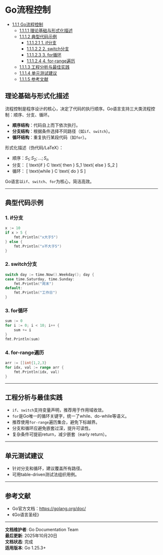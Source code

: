 ﻿# Go流程控制

<!-- TOC START -->
- [1.1.1 Go流程控制](#111-go流程控制)
  - [1.1.1.1 理论基础与形式化描述](#1111-理论基础与形式化描述)
  - [1.1.1.2 典型代码示例](#1112-典型代码示例)
    - [1.1.1.2.1 1. if分支](#11121-1-if分支)
    - [1.1.1.2.2 2. switch分支](#11122-2-switch分支)
    - [1.1.1.2.3 3. for循环](#11123-3-for循环)
    - [1.1.1.2.4 4. for-range遍历](#11124-4-for-range遍历)
  - [1.1.1.3 工程分析与最佳实践](#1113-工程分析与最佳实践)
  - [1.1.1.4 单元测试建议](#1114-单元测试建议)
  - [1.1.1.5 参考文献](#1115-参考文献)
<!-- TOC END -->

## 理论基础与形式化描述

流程控制是程序设计的核心，决定了代码的执行顺序。Go语言支持三大类流程控制：顺序、分支、循环。

- **顺序结构**：代码自上而下依次执行。
- **分支结构**：根据条件选择不同路径（如`if`、`switch`）。
- **循环结构**：重复执行某段代码（如`for`）。

形式化描述（伪代码/LaTeX）：

- 顺序：$S_1; S_2; \ldots; S_n$
- 分支：
  \[
    \text{if } C \text{ then } S_1 \text{ else } S_2
  \]
- 循环：
  \[
    \text{while } C \text{ do } S
  \]

Go语言以`if`、`switch`、`for`为核心，简洁高效。

---

## 典型代码示例

### 1. if分支

```go
x := 10
if x > 5 {
    fmt.Println("x大于5")
} else {
    fmt.Println("x不大于5")
}

```

### 2. switch分支

```go
switch day := time.Now().Weekday(); day {
case time.Saturday, time.Sunday:
    fmt.Println("周末")
default:
    fmt.Println("工作日")
}

```

### 3. for循环

```go
sum := 0
for i := 0; i < 10; i++ {
    sum += i
}
fmt.Println(sum)

```

### 4. for-range遍历

```go
arr := []int{1,2,3}
for idx, val := range arr {
    fmt.Println(idx, val)
}

```

---

## 工程分析与最佳实践

- `if`、`switch`支持变量声明，推荐用于作用域收敛。
- `for`是Go唯一的循环关键字，统一了while、do-while等语义。
- 推荐使用`for-range`遍历集合，避免下标越界。
- 分支和循环应避免嵌套过深，提升可读性。
- 复杂条件可提前return，减少嵌套（early return）。

---

## 单元测试建议

- 针对分支和循环，建议覆盖所有路径。
- 可用table-driven测试法组织用例。

---

## 参考文献

- Go官方文档：<https://golang.org/doc/>
- 《Go语言圣经》

---

**文档维护者**: Go Documentation Team  
**最后更新**: 2025年10月20日  
**文档状态**: 完成  
**适用版本**: Go 1.25.3+
